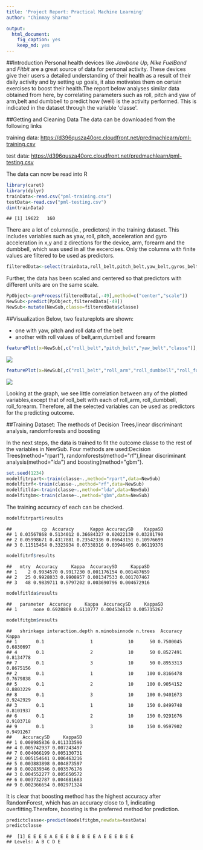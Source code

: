 ```yaml
---
title: 'Project Report: Practical Machine Learning'
author: "Chinmay Sharma"

output:
  html_document: 
    fig_caption: yes
    keep_md: yes
---
```




##Introduction
Personal health devices like *Jawbone Up, Nike FuelBand* and *Fitbit* are a great source of data for personal activity. These devices give their users a detailed understanding of their health as a result of their daily activity and by setting up goals, it also motivates them on certain exercises to boost their health.The report below analyses similar data obtained from here, by correlating parameters such as roll, pitch and yaw of arm,belt and dumbbell to predict how (well) is the activity performed. This is indicated in the dataset through the variable 'classe'.

##Getting and Cleaning Data
The data can be downloaded from the following links

training data: https://d396qusza40orc.cloudfront.net/predmachlearn/pml-training.csv

test data: https://d396qusza40orc.cloudfront.net/predmachlearn/pml-testing.csv

The data can now be read into R

```r
library(caret)
library(dplyr)
trainData<-read.csv("pml-training.csv")
testData<-read.csv("pml-testing.csv")
dim(trainData)
```

```
## [1] 19622   160
```
 
There are a lot of columns(ie., predictors) in the training dataset. This includes variables such as yaw, roll, pitch, acceleration and gyro acceleration in x,y and z directions for the device, arm, forearm and the dumbbell, which was used in all the excercises. Only the columns with finite values are filtered to be used as predictors.


```r
filteredData<-select(trainData,roll_belt,pitch_belt,yaw_belt,gyros_belt_x,gyros_belt_y,gyros_belt_z,accel_belt_x,accel_belt_y,accel_belt_z,magnet_belt_x,magnet_belt_y,magnet_belt_z,roll_arm,pitch_arm,yaw_arm,gyros_arm_x,gyros_arm_y,gyros_arm_z,accel_arm_x,accel_arm_y,accel_arm_z,magnet_arm_x,magnet_arm_y,magnet_arm_z,roll_dumbbell,pitch_dumbbell,yaw_dumbbell,gyros_dumbbell_x,gyros_dumbbell_y,gyros_dumbbell_z,accel_dumbbell_x,accel_dumbbell_y,accel_dumbbell_z,magnet_dumbbell_x,magnet_dumbbell_y,magnet_dumbbell_z,roll_forearm,pitch_forearm,yaw_forearm,gyros_forearm_x,gyros_forearm_y,gyros_forearm_z,accel_forearm_x,accel_forearm_y,accel_forearm_z,magnet_forearm_x,magnet_forearm_y,magnet_forearm_z,classe)
```

Further, the data has been scaled and centered so that predictors with different units are on the same scale.


```r
PpObject<-preProcess(filteredData[,-49],method=c("center","scale"))
NewSub<-predict(PpObject,filteredData[-49])
NewSub<-mutate(NewSub,classe=filteredData$classe)
```
##Visualization
Below, two featureplots are shown:
- one with yaw, pitch and roll data of the belt
- another with roll values of belt,arm,dumbell and forearm


```r
featurePlot(x=NewSub[,c("roll_belt","pitch_belt","yaw_belt","classe")],y=NewSub$classe,plot="pairs")
```

![](projectSubmission_files/figure-html/unnamed-chunk-4-1.png)<!-- -->

```r
featurePlot(x=NewSub[,c("roll_belt","roll_arm","roll_dumbbell","roll_forearm","classe")],y=NewSub$classe,plot="pairs")
```

![](projectSubmission_files/figure-html/unnamed-chunk-4-2.png)<!-- -->

Looking at the graph, we see little correlation between any of the plotted variables,except that of roll_belt with each of roll_arm, roll_dumbbell, roll_forearm. Therefore, all the selected variables can be used as predictors for the predicting outcome.

##Training Dataset: The methods of Decision Trees,linear discriminant analysis, randomforests and boosting

In the next steps, the data is trained to fit the outcome classe to the rest of the variables in NewSub. Four methods are used:Decision Trees(method="rpart"), randomforests(method="rf"),linear discriminant analysis(method="lda") and  boosting(method="gbm").

```r
set.seed(1234)
modelfitrpart<-train(classe~.,method="rpart",data=NewSub)
modelfitrf<-train(classe~.,method="rf",data=NewSub)
modelfitlda<-train(classe~.,method="lda",data=NewSub)
modelfitgbm<-train(classe~.,method="gbm",data=NewSub)
```

The training accuracy of each can be checked. 

```r
modelfitrpart$results
```

```
##           cp  Accuracy      Kappa AccuracySD    KappaSD
## 1 0.03567868 0.5134012 0.36684327 0.02022139 0.03201790
## 2 0.05998671 0.4317881 0.23542336 0.06643151 0.10976699
## 3 0.11515454 0.3323934 0.07338316 0.03946405 0.06119376
```

```r
modelfitrf$results
```

```
##   mtry  Accuracy     Kappa  AccuracySD     KappaSD
## 1    2 0.9934570 0.9917230 0.001176154 0.001487659
## 2   25 0.9928033 0.9908957 0.001347533 0.001707467
## 3   48 0.9839711 0.9797202 0.003690796 0.004672916
```

```r
modelfitlda$results
```

```
##   parameter  Accuracy     Kappa  AccuracySD     KappaSD
## 1      none 0.6928809 0.6110777 0.004534613 0.005715267
```

```r
modelfitgbm$results
```

```
##   shrinkage interaction.depth n.minobsinnode n.trees  Accuracy     Kappa
## 1       0.1                 1             10      50 0.7500045 0.6830697
## 4       0.1                 2             10      50 0.8527491 0.8134778
## 7       0.1                 3             10      50 0.8953313 0.8675156
## 2       0.1                 1             10     100 0.8166478 0.7679838
## 5       0.1                 2             10     100 0.9054152 0.8803229
## 8       0.1                 3             10     100 0.9401673 0.9242929
## 3       0.1                 1             10     150 0.8499748 0.8101937
## 6       0.1                 2             10     150 0.9291676 0.9103718
## 9       0.1                 3             10     150 0.9597902 0.9491267
##    AccuracySD     KappaSD
## 1 0.008985836 0.011333596
## 4 0.005742937 0.007243497
## 7 0.004066199 0.005130731
## 2 0.005154641 0.006463216
## 5 0.003883898 0.004873597
## 8 0.002839346 0.003576176
## 3 0.004552277 0.005650572
## 6 0.003732787 0.004681683
## 9 0.002366654 0.002971324
```
It is clear that boosting method has the highest accuracy after RandomForest, which has an accuracy close to 1, indicating overfitting.Therefore, boosting is the preferred method for prediction.


```r
predictclasse<-predict(modelfitgbm,newdata=testData)
predictclasse
```

```
##  [1] E E E E A E E E B E B E E A E E E B E E
## Levels: A B C D E
```
